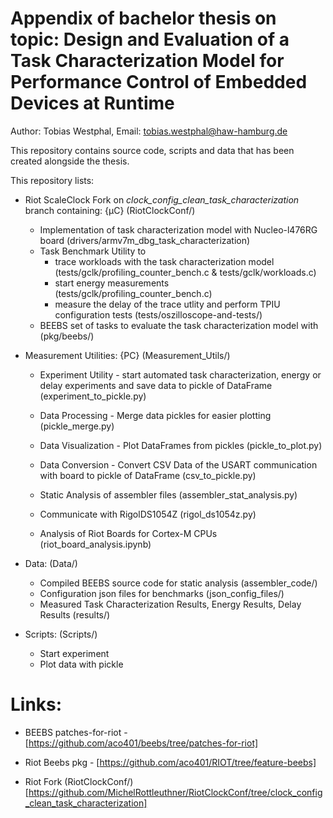 # Appendix of bachelor thesis on topic: Design and Evaluation of a Task Characterization Model for Performance Control of Embedded Devices at Runtime

Author: Tobias Westphal, Email: tobias.westphal@haw-hamburg.de

This repository contains source code, scripts and data that has been created alongside the thesis.

This repository lists:
- Riot ScaleClock Fork on *clock_config_clean_task_characterization* branch containing: {µC} (RiotClockConf/)
    - Implementation of task characterization model with Nucleo-l476RG board (drivers/armv7m_dbg_task_characterization)
    - Task Benchmark Utility to
        - trace workloads with the task characterization model (tests/gclk/profiling_counter_bench.c & tests/gclk/workloads.c)
        - start energy measurements (tests/gclk/profiling_counter_bench.c)
        - measure the delay of the trace utlity and perform TPIU configuration tests (tests/oszilloscope-and-tests/)
    - BEEBS set of tasks to evaluate the task characterization model with (pkg/beebs/)

- Measurement Utilities: {PC} (Measurement_Utils/)
    - Experiment Utility - start automated task characterization, energy or delay experiments and save data to pickle of DataFrame (experiment_to_pickle.py)
    - Data Processing - Merge data pickles for easier plotting (pickle_merge.py)
    - Data Visualization - Plot DataFrames from pickles (pickle_to_plot.py)
    - Data Conversion - Convert CSV Data of the USART communication with board to pickle of DataFrame (csv_to_pickle.py)

    - Static Analysis of assembler files (assembler_stat_analysis.py)
    - Communicate with RigolDS1054Z (rigol_ds1054z.py)
    - Analysis of Riot Boards for Cortex-M CPUs (riot_board_analysis.ipynb)

- Data: (Data/)
    - Compiled BEEBS source code for static analysis (assembler_code/)
    - Configuration json files for benchmarks (json_config_files/)
    - Measured Task Characterization Results, Energy Results, Delay Results (results/)

- Scripts: (Scripts/)
    - Start experiment
    - Plot data with pickle

# Links:
- BEEBS patches-for-riot - [https://github.com/aco401/beebs/tree/patches-for-riot]
- Riot Beebs pkg - [https://github.com/aco401/RIOT/tree/feature-beebs]

- Riot Fork (RiotClockConf/) [https://github.com/MichelRottleuthner/RiotClockConf/tree/clock_config_clean_task_characterization]
